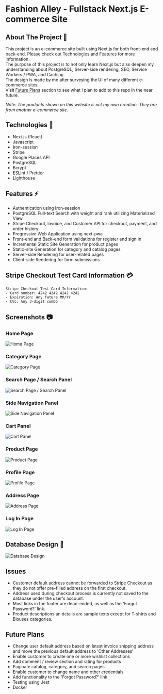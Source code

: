 # Fashion Alley - Fullstack Next.js E-commerce Site

## About The Project :thought_balloon:

This project is an e-commerce site built using Next.js for both front-end and back-end. Please check out [Technologies](#technologies-🔧) and [Features](#features-⚡) for more information.
<br>
The purpose of this project is to not only learn Next.js but also deepen my understanding about PostgreSQL, Server-side rendering, SEO, Service Workers / PWA, and Caching.
<br>
The design is made by me after surveying the UI of many different e-commerce sites.
<br>
Visit [Future Plans](#future-plans) section to see what I plan to add to this repo in the near future.

_Note: The products shown on this website is not my own creation. They are from another e-commerce site._

## Technologies :wrench:

- Next.js (React)
- Javascript
- Iron-session
- Stripe
- Google Places API
- PostgreSQL
- Bcrypt
- ESLint / Prettier
- Lighthouse

## Features :zap:

- Authentication using Iron-session
- PostgreSQL Full-text Search with weight and rank utilizing Materialized View
- Stripe Checkout, Invoice, and Customer API for checkout, payment, and order history
- Progressive Web Application using next-pwa
- Front-end and Back-end form validations for register and sign in
- Incremental Static Site Generation for product pages
- Static-site Generation for category and catalog pages
- Server-side Rendering for user-related pages
- Client-side Rendering for form submissions

## Stripe Checkout Test Card Information :credit_card:

```
Stripe Checkout Test Card Information:
- Card number: 4242 4242 4242 4242
- Expiration: Any future MM/YY
- CVC: Any 3-digit combo
```

## Screenshots :camera:

### Home Page

![Home Page](https://user-images.githubusercontent.com/101021415/220101112-9a52654b-1174-4a74-b287-0807e202ab66.PNG)

### Category Page

![Category Page](https://user-images.githubusercontent.com/101021415/220101120-877b6933-feeb-4451-afcc-bdd722a048f9.PNG)

### Search Page / Search Panel

![Search Page / Search Panel](https://user-images.githubusercontent.com/101021415/220101118-0cb4a25e-850a-47d0-90d6-83a6b2efef52.PNG)

### Side Navigation Panel

![Side Navigation Panel](https://user-images.githubusercontent.com/101021415/220101106-db402cf2-0b1b-43e3-ac88-664513ab2e22.PNG)

### Cart Panel

![Cart Panel](https://user-images.githubusercontent.com/101021415/220101108-c473b175-3b73-478e-9401-75e409c54527.PNG)

### Product Page

![Product Page](https://user-images.githubusercontent.com/101021415/220101110-ea287bb3-25d7-4fa2-a12c-8b20f836f7e9.PNG)

### Profile Page

![Profile Page](https://user-images.githubusercontent.com/101021415/220101102-83ede644-b0bb-4f84-833f-2daa631a550e.PNG)

### Address Page

![Address Page](https://user-images.githubusercontent.com/101021415/220101104-2395c645-2257-48c0-8e43-0b7dd996af83.PNG)

### Log In Page

![Log In Page](https://user-images.githubusercontent.com/101021415/220101116-0835a72e-8caa-4434-822d-0533773c76a4.PNG)

## Database Design :floppy_disk:

![Database Design](https://user-images.githubusercontent.com/101021415/220101115-b96e2561-71ac-411b-ba43-713be0b13c84.PNG)

## Issues

- Customer default address cannot be forwarded to Stripe Checkout as they do not offer pre-filled address on the first checkout.
- Address used during checkout process is currently not saved to the database under the user's account.
- Most links in the footer are dead-ended, as well as the 'Forgot Password?' link.
- Product descriptions an details are sample texts except for T-shirts and Blouses categories.

## Future Plans

- Change user default address based on latest invoice shipping address and move the previous default address to 'Other Addresses'
- Enable customer to create one or more wishlist collections
- Add comment / review section and rating for products
- Paginate catalog, category, and search pages
- Enable customer to change name and other credentials
- Add functionality to the 'Forgot Password?' link
- Testing using Jest
- Docker
